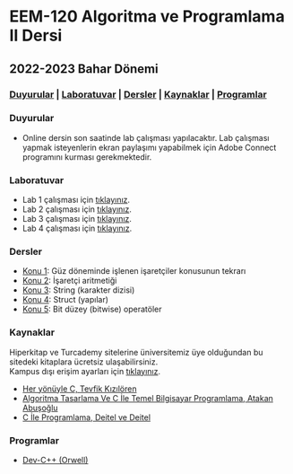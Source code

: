 # EEM-120 Algoritma ve Programlama II Dersi

## 2022-2023 Bahar Dönemi

### [Duyurular](#duyurular) |  [Laboratuvar](#Laboratuvar) |  [Dersler](#dersler) | [Kaynaklar](#kaynaklar) |  [Programlar](#programlar)

### Duyurular
- Online dersin son saatinde lab çalışması yapılacaktır. Lab çalışması yapmak isteyenlerin ekran paylaşımı yapabilmek için Adobe Connect programını kurması gerekmektedir.

### Laboratuvar
<!-- Ödev Şablonu için [tıklayınız](./odevler/odev_raporu_sablonu.docx). Örnek Ödev için [tıklayınız](./odevler/ornek_odev_raporu.docx).  -->

- Lab 1 çalışması için [tıklayınız](./lab/01.md).
- Lab 2 çalışması için [tıklayınız](./lab/02.md).
- Lab 3 çalışması için [tıklayınız](./lab/03.md).
- Lab 4 çalışması için [tıklayınız](./lab/04.md).

 


### Dersler

- [Konu 1](../../eem119/22_23_Guz/dersler/13.md): Güz döneminde işlenen işaretçiler konusunun tekrarı
- [Konu 2](./dersler/01.md): İşaretçi aritmetiği
- [Konu 3](./dersler/02.md): String (karakter dizisi)
- [Konu 4](./dersler/03.md): Struct (yapılar)
- [Konu 5](./dersler/04.md): Bit düzey (bitwise) operatöler




### Kaynaklar

<!-- #### Kitaplar -->
Hiperkitap ve Turcademy sitelerine üniversitemiz üye olduğundan bu sitedeki kitaplara ücretsiz ulaşabilirsiniz.   
Kampus dışı erişim ayarları için [tıklayınız](https://bidb.isparta.edu.tr/tr/servisler/kampus-disi-erisim-6932s.html).
- [Her yönüyle C,  Tevfik Kızılören](https://www.hiperkitap.com/her-yonuyle-c)
- [Algoritma Tasarlama Ve C İle Temel Bilgisayar Programlama, Atakan Abuşoğlu](https://www.turcademy.com/tr/kitap/algoritma-tasarlama-ve-c-ile-temel-bilgisayar-programlama-9786053279099)
- [C İle Programlama, Deitel ve Deitel](https://www.turcademy.com/tr/kitap/c-ile-programlama-9786053556237)


<!-- #### İnternet -->


### Programlar
- [Dev-C++ (Orwell)](https://sourceforge.net/projects/orwelldevcpp/)





